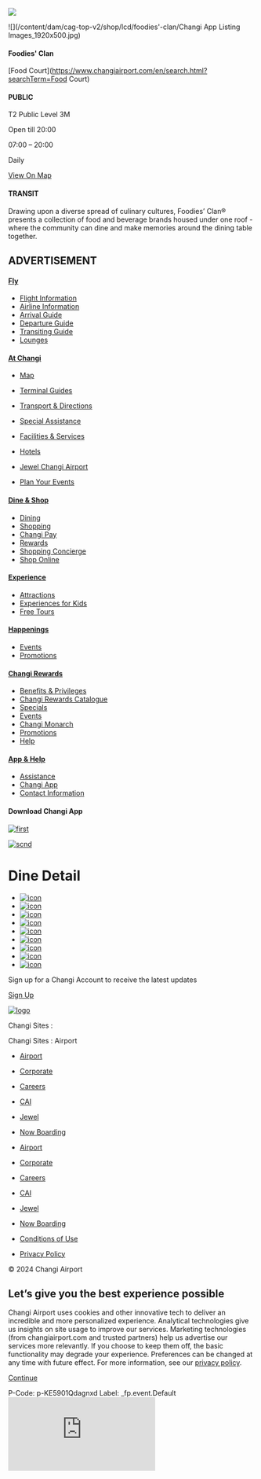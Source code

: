 ![](https://uid.mediacorp.sg/api/mepixel.gif?action=trackPage&uid=99027f53-3028-40ef-b415-b6c52937a29c&network=changiairport&eventType=trackPage&url=https%3A%2F%2Fwww.changiairport.com%2Fen%2Fdine-and-shop%2Fdining-directory%2Fdine-detail.foodies--clan.html&referrer=&title=Dine%20Detail&userAgent=Mozilla%2F5.0%20\(Linux%3B%20Android%2013%3B%20OnePlus%209%20Pro\)%20AppleWebKit%2F537.36%20\(KHTML%2C%20like%20Gecko\)%20AppleWebKit%2F537.36%20Chrome%2F118.0.5993.117%20Safari%2F601.5.17&date=1734671715462)

![](/content/dam/cag-top-v2/shop/lcd/foodies'-clan/Changi App Listing Images_1920x500.jpg)

#### Foodies' Clan

[Food Court](https://www.changiairport.com/en/search.html?searchTerm=Food Court)

#### PUBLIC

T2 Public Level 3M

[](tel:undefined)

Open till 20:00

07:00 – 20:00

Daily

[View On Map](https://www.changiairport.com/en/at-changi/map.html#map/dine/T2L3M/0610-ASC)

#### TRANSIT

Drawing upon a diverse spread of culinary cultures, Foodies’ Clan® presents a collection of food and beverage brands housed under one roof - where the community can dine and make memories around the dining table together.

## ADVERTISEMENT

#### [Fly](/en/fly.html)

  * [ Flight Information ](https://www.changiairport.com/en/fly/flight-information.html)
  * [ Airline Information ](https://www.changiairport.com/en/fly/airline-information.html)
  * [ Arrival Guide ](https://www.changiairport.com/en/fly/arrival-guide.html)
  * [ Departure Guide ](https://www.changiairport.com/en/fly/departure-guide.html)
  * [ Transiting Guide ](https://www.changiairport.com/en/fly/transit-guide.html)
  * [ Lounges ](https://www.changiairport.com/en/fly/lounges.html)



#### [At Changi](/en/at-changi.html)

  * [ Map ](https://www.changiairport.com/en/at-changi/map.html)
  * [ Terminal Guides ](https://www.changiairport.com/en/at-changi/terminal-guides.html)
  * [ Transport & Directions ](https://www.changiairport.com/en/at-changi/transport-and-directions.html)


  * [ Special Assistance ](https://www.changiairport.com/en/at-changi/special-assistance.html)
  * [ Facilities & Services ](https://www.changiairport.com/en/at-changi/facilities-and-services-directory.html)
  * [ Hotels ](https://www.changiairport.com/en/at-changi/facilities-and-services-directory.html?category=hotels)
  * [ Jewel Changi Airport ](https://www.jewelchangiairport.com/)
  * [ Plan Your Events ](https://www.changiairport.com/en/at-changi/plan-your-events.html)



#### [Dine & Shop](/en/dine-and-shop.html)

  * [ Dining ](https://www.changiairport.com/en/dine-and-shop/dining-directory.html)
  * [ Shopping ](https://www.changiairport.com/en/dine-and-shop/shop-directory.html)
  * [ Changi Pay ](https://www.changiairport.com/en/help/changi-app/changi-pay.html)
  * [ Rewards ](https://www.changiairport.com/en/rewards.html)
  * [ Shopping Concierge ](https://www.changiairport.com/en/dine-and-shop/shopping-concierge.html)
  * [ Shop Online ](https://www.ishopchangi.com/en/home)



#### [Experience](/en/experience.html)

  * [ Attractions ](https://www.changiairport.com/en/experience/attractions-directory.html)
  * [ Experiences for Kids ](https://www.changiairport.com/en/experience/kids.html)
  * [ Free Tours ](https://www.changiairport.com/en/experience/free-tours.html)



#### [Happenings](/en/happenings.html)

  * [ Events ](https://www.changiairport.com/en/happenings/events-directory.html)
  * [ Promotions ](https://www.changiairport.com/en/happenings/promotions.html)



#### [Changi Rewards](/en/rewards.html)

  * [ Benefits & Privileges ](https://www.changiairport.com/en/rewards/benefits-and-privileges.html)
  * [ Changi Rewards Catalogue ](https://www.changiairport.com/en/rewards/catalogue.html)
  * [ Specials ](https://www.changiairport.com/en/rewards/members-special.html)
  * [ Events ](https://www.changiairport.com/en/rewards/members-events.html)
  * [ Changi Monarch ](https://www.changiairport.com/en/rewards/monarch.html)
  * [ Promotions ](https://www.changiairport.com/en/happenings/promotions.html)
  * [ Help ](https://www.changiairport.com/en/help.html)



#### [App & Help](/en/help.html)

  * [ Assistance ](https://www.changiairport.com/en/help/assistance.html)
  * [ Changi App ](https://www.changiairport.com/en/help/changi-app.html)
  * [ Contact Information ](https://www.changiairport.com/en/help/contact-us.html)



#### Download Changi App

[ ![first](/content/dam/changiairport/common/footer/AppStore.svg) ](https://apps.apple.com/sg/app/ichangi/id391730848)

[ ![scnd](/content/dam/changiairport/common/footer/GooglePlay.svg) ](https://play.google.com/store/apps/details?id=com.changiairport.cagapp)

# Dine Detail

  * [ ![icon](/content/dam/changiairport/common/footer/facebook-app-symbol.svg) ](https://www.facebook.com/changiairport)
  * [ ![icon](/content/dam/changiairport/common/footer/instagram.svg) ](http://instagram.com/changiairport)
  * [ ![icon](/content/dam/changiairport/common/footer/linkedin.svg) ](https://www.linkedin.com/company/changiairportgroup)
  * [ ![icon](/content/dam/changiairport/common/footer/telegram.svg) ](https://bit.ly/2xQwNT8)
  * [ ![icon](/content/dam/changiairport/common/footer/Icon-tiktok\(resized\).png) ](https://www.tiktok.com/@changiairport?lang=en)
  * [ ![icon](/content/dam/changiairport/common/footer/Icon-x\(resized\).png) ](https://x.com/changiairport)
  * [ ![icon](/content/dam/changiairport/common/footer/youtube.svg) ](https://www.youtube.com/c/changiairport)
  * [ ![icon](/content/dam/changiairport/common/footer/sina-weibo.svg) ](https://weibo.com/changiairport)
  * [ ![icon](/content/dam/changiairport/common/footer/icon.svg) ](https://www.xiaohongshu.com/user/profile/5e15eed30000000001001063)



Sign up for a Changi Account to receive the latest updates

[ Sign Up ](/en/rewards/dashboard.html)

[ ![logo](/content/dam/changiairport/common/header/logo-light.png) ](https://www.changiairport.com/en.html)

Changi Sites :

Changi Sites : Airport

  * [ Airport ](https://www.changiairport.com/en.html)
  * [ Corporate ](https://www.changiairport.com/en/corporate.html)
  * [ Careers ](https://www.changiairport.com/en/careers.html)
  * [ CAI ](https://www.changiairport.com/en/cai.html)
  * [ Jewel ](https://www.jewelchangiairport.com/)
  * [ Now Boarding ](https://nowboarding.changiairport.com)



  * [ Airport ](https://www.changiairport.com/en.html)
  * [ Corporate ](https://www.changiairport.com/en/corporate.html)
  * [ Careers ](https://www.changiairport.com/en/careers.html)
  * [ CAI ](https://www.changiairport.com/en/cai.html)
  * [ Jewel ](https://www.jewelchangiairport.com/)
  * [ Now Boarding ](https://nowboarding.changiairport.com)



  * [ Conditions of Use ](https://www.changiairport.com/en/conditions-of-use.html)
  * [ Privacy Policy ](https://www.changiairport.com/en/privacy-policy.html)



© 2024 Changi Airport

## Let’s give you the best experience possible

Changi Airport uses cookies and other innovative tech to deliver an incredible and more personalized experience. Analytical technologies give us insights on site usage to improve our services. Marketing technologies (from changiairport.com and trusted partners) help us advertise our services more relevantly. If you choose to keep them off, the basic functionality may degrade your experience. Preferences can be changed at any time with future effect. For more information, see our [privacy policy](/en/privacy-policy.html).

[ Continue ](#)

P-Code: p-KE5901Qdagnxd Label: _fp.event.Default ![](https://adservice.google.com/ddm/fls/z/src=6071807;type=singa0;cat=chang0;ord=5392009735798;npa=0;auiddc=*;ps=1;pcor=1010835995;uaa=arm;uab=64;uafvl=Google%2520Chrome%3B131.0.6778.69%7CChromium%3B131.0.6778.69%7CNot_A%2520Brand%3B24.0.0.0;uamb=0;uam=;uap=Android;uapv=13;uaw=0;pscdl=noapi;frm=0;gtm=45fe4cc1v9179913464z877173646za201zb77173646;gcd=13l3l3l3l1l1;dma=0;tag_exp=101925629~102067555~102067808~102081485~102198178;epver=2;~oref=https%3A%2F%2Fwww.changiairport.com%2Fen%2Fdine-and-shop%2Fdining-directory%2Fdine-detail.foodies--clan.html)
